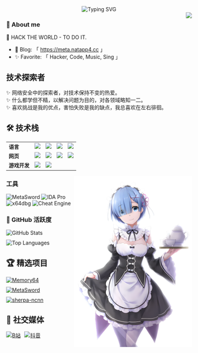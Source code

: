 <div align="center">
  <img src="https://readme-typing-svg.demolab.com?font=JetBrains+Mono&size=26&duration=4000&pause=1000&color=000000&center=true&vCenter=true&width=600&lines=✨+Hello+World,+I'm+VoxShadow;⚡+RE+•+Pwn+•+Dev+•+Pentest+•+AI;🔥+Cybersecurity+Enthusiast+&&+Researcher" alt="Typing SVG" />
</div>

<img align="right" src="https://count.getloli.com/get/@:soevai?theme=rule34">

### 👤 About me

🤔 HACK THE WORLD - TO DO IT.
- 💬 Blog: 「 https://meta.natapp4.cc 」
- ✨ Favorite: 「 Hacker, Code, Music, Sing 」

## **技术探索者**
✨ 网络安全中的探索者，对技术保持不变的热爱。<br>
✨ 什么都学但不精，以解决问题为目的，对各领域略知一二。<br>
✨ 喜欢挑战是我的优点，害怕失败是我的缺点，我总喜欢在左右徘徊。<br>

## 🛠 技术栈

<table>
  <tr>
    <td><b>语言</b></td>
    <td><img src="https://img.shields.io/badge/-Python-3776AB?style=flat&logo=python&logoColor=white"></td>
    <td><img src="https://img.shields.io/badge/-Golang-00ADD8?style=flat&logo=go&logoColor=white"></td>
    <td><img src="https://img.shields.io/badge/-C-A8B9CC?style=flat&logo=c&logoColor=white"></td>
    <td><img src="https://img.shields.io/badge/-Assembly-6E4C13?style=flat&logo=assemblyscript&logoColor=white"></td>
  </tr>
  <tr>
    <td><b>网页</b></td>
    <td><img src="https://img.shields.io/badge/-Vue.js-4FC08D?style=flat&logo=vuedotjs&logoColor=white"></td>
    <td><img src="https://img.shields.io/badge/-HTML5-E34F26?style=flat&logo=html5&logoColor=white"></td>
    <td><img src="https://img.shields.io/badge/-JavaScript-F7DF1E?style=flat&logo=javascript&logoColor=black"></td>
    <td><img src="https://img.shields.io/badge/-PHP-777BB4?style=flat&logo=php&logoColor=white"></td>
  </tr>
  <tr>
    <td><b>游戏开发</b></td>
    <td><img src="https://img.shields.io/badge/-Godot-478CBF?style=flat&logo=godot-engine&logoColor=white"></td>
    <td><img src="https://img.shields.io/badge/-Unreal%20Engine-0E1128?style=flat&logo=unreal-engine&logoColor=white"></td>
    <td></td>
    <td></td>
  </tr>
</table>


<img align="right" src="./images/rem.png" width="320" />

### 工具
![MetaSword](https://img.shields.io/badge/-MetaSword-4B0082?style=flat&logoColor=white)  ![IDA Pro](https://img.shields.io/badge/-IDA_Pro-148F77?style=flat&logoColor=white)  ![x64dbg](https://img.shields.io/badge/-x64dbg-0078D7?style=flat&logoColor=white)  ![Cheat Engine](https://img.shields.io/badge/-Cheat_Engine-D35400?style=flat&logoColor=white)

### 🚀 GitHub 活跃度

<div style="display: flex; justify-content: space-between; flex-wrap: wrap; gap: 10px; margin: 0 auto;">
  <img src="https://github-readme-stats.vercel.app/api?username=soevai&show_icons=true&theme=radical" style="flex: 1; min-width: 300px;" alt="GitHub Stats" />
  <img src="https://github-readme-stats.vercel.app/api/top-langs/?username=soevai&layout=compact&theme=radical" style="flex: 1; min-width: 300px;" alt="Top Languages" />
</div>

## 🏆 精选项目

<div style="display: flex; justify-content: space-between; flex-wrap: wrap; gap: 10px;">
  <a href="https://github.com/soevai/Memory64" style="flex: 1; min-width: 300px;">
    <img src="https://github-readme-stats.vercel.app/api/pin/?username=soevai&repo=Memory64&theme=radical" alt="Memory64" />
  </a>
  <a href="https://github.com/soevai/MetaSword" style="flex: 1; min-width: 300px;">
    <img src="https://github-readme-stats.vercel.app/api/pin/?username=soevai&repo=MetaSword&theme=radical" alt="MetaSword" />
  </a>
  <a href="https://github.com/k2-fsa/sherpa-ncnn" style="flex: 1; min-width: 300px;">
    <img src="https://github-readme-stats.vercel.app/api/pin/?username=k2-fsa&repo=sherpa-ncnn&theme=radical" alt="sherpa-ncnn" />
  </a>
</div>

## 🔗 社交媒体
<div style="display: flex; gap: 10px;">
  <a href="https://space.bilibili.com/84500837">
    <img src="https://img.shields.io/badge/-Bilibili-00A1D6?style=for-the-badge&logo=bilibili&logoColor=white" alt="B站"/>
  </a>
  <a href="https://www.douyin.com/user/MS4wLjABAAAAEXkGrpP2B10xZVeIgmllfSDmXgaHq8l8phh8evbNjYMD_jKA0eTbCeFz_q9QHCV8">
    <img src="https://img.shields.io/badge/-Douyin-FF0050?style=for-the-badge&logo=tiktok&logoColor=white" alt="抖音"/>
  </a>
</div>

